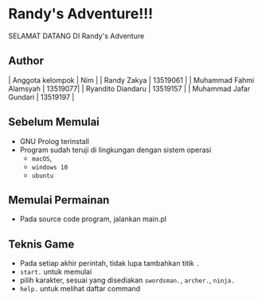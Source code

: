 # Randy's Adventure!!!
SELAMAT DATANG DI Randy's Adventure

## Author
| Anggota kelompok | Nim |
| Randy Zakya  | 13519061 |
| Muhammad Fahmi Alamsyah | 13519077|
| Ryandito Diandaru	 | 13519157 |
| Muhammad Jafar Gundari | 13519197 |

## Sebelum Memulai
- GNU Prolog terinstall
- Program sudah teruji di lingkungan dengan sistem operasi 
    - `macOS`, 
    - `windows 10`
    - `ubuntu`

## Memulai Permainan
- Pada source code program, jalankan main.pl

## Teknis Game
- Pada setiap akhir perintah, tidak lupa tambahkan titik `.`
- `start.` untuk memulai
- pilih karakter, sesuai yang disediakan `swordsman.`, `archer.`, `ninja.`
- `help.` untuk melihat daftar command
